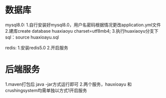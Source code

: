 # 数据库
mysql8.0:
1.自行安装好mysql8.0，用户名密码根据情况更改application.yml文件
2.建库create database huaxiaoyu charset=utf8mb4;
3.执行huaxiaoyu分支下sql：source huaxioayu.sql

redis:
1.安装redis5.0
2.开启服务

# 后端服务
1.maven打包后 java -jar方式运行即可
2.两个服务，hauxioayu 和 crushingsystem均需单独以方式1开启服务
